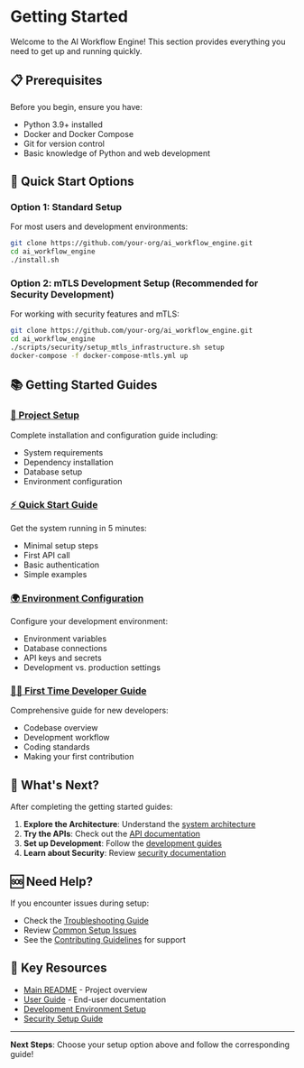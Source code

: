 # Getting Started

Welcome to the AI Workflow Engine! This section provides everything you need to get up and running quickly.

## 📋 Prerequisites

Before you begin, ensure you have:
- Python 3.9+ installed
- Docker and Docker Compose
- Git for version control
- Basic knowledge of Python and web development

## 🚀 Quick Start Options

### Option 1: Standard Setup
For most users and development environments:
```bash
git clone https://github.com/your-org/ai_workflow_engine.git
cd ai_workflow_engine
./install.sh
```

### Option 2: mTLS Development Setup (Recommended for Security Development)
For working with security features and mTLS:
```bash
git clone https://github.com/your-org/ai_workflow_engine.git
cd ai_workflow_engine
./scripts/security/setup_mtls_infrastructure.sh setup
docker-compose -f docker-compose-mtls.yml up
```

## 📚 Getting Started Guides

### [🔧 Project Setup](setup.md)
Complete installation and configuration guide including:
- System requirements
- Dependency installation
- Database setup
- Environment configuration

### [⚡ Quick Start Guide](quickstart.md)
Get the system running in 5 minutes:
- Minimal setup steps
- First API call
- Basic authentication
- Simple examples

### [🌍 Environment Configuration](environment.md)
Configure your development environment:
- Environment variables
- Database connections
- API keys and secrets
- Development vs. production settings

### [👨‍💻 First Time Developer Guide](first-time-developer.md)
Comprehensive guide for new developers:
- Codebase overview
- Development workflow
- Coding standards
- Making your first contribution

## 🔗 What's Next?

After completing the getting started guides:

1. **Explore the Architecture**: Understand the [system architecture](../architecture/README.md)
2. **Try the APIs**: Check out the [API documentation](../api/README.md)
3. **Set up Development**: Follow the [development guides](../development/README.md)
4. **Learn about Security**: Review [security documentation](../security/README.md)

## 🆘 Need Help?

If you encounter issues during setup:
- Check the [Troubleshooting Guide](../troubleshooting/README.md)
- Review [Common Setup Issues](../troubleshooting/common-issues.md)
- See the [Contributing Guidelines](../development/contributing.md) for support

## 📖 Key Resources

- [Main README](../../README.md) - Project overview
- [User Guide](../../USER_GUIDE.md) - End-user documentation
- [Development Environment Setup](../development/environment-setup.md)
- [Security Setup Guide](../security/overview.md)

---

**Next Steps**: Choose your setup option above and follow the corresponding guide!